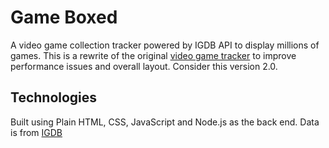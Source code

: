 # Game Boxed

A video game collection tracker powered by IGDB API to display millions of games. This is a rewrite of the original [video game tracker](https://game-tracker-coral.vercel.app/) to improve performance issues and overall layout. Consider this version 2.0.

## Technologies

Built using Plain HTML, CSS, JavaScript and Node.js as the back end. Data is from [IGDB](https://api-docs.igdb.com/)
